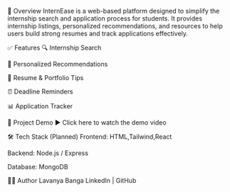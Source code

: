 📌 Overview
InternEase is a web-based platform designed to simplify the internship search and application process for students. It provides internship listings, personalized recommendations, and resources to help users build strong resumes and track applications effectively.

✅ Features
🔍 Internship Search

🎯 Personalized Recommendations

📝 Resume & Portfolio Tips

⏰ Deadline Reminders

📊 Application Tracker

🎥 Project Demo
▶️ Click here to watch the demo video

🛠️ Tech Stack (Planned)
Frontend: HTML,Tailwind,React

Backend: Node.js / Express

Database: MongoDB

👩‍💻 Author
Lavanya Banga
LinkedIn | GitHub


